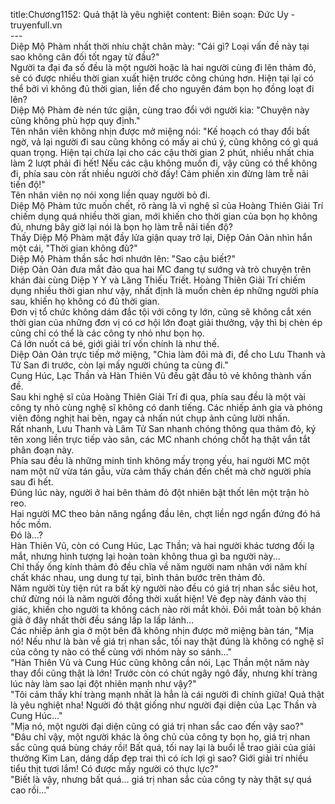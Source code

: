 title:Chương1152: Quả thật là yêu nghiệt
content:
Biên soạn: Đức Uy - truyenfull.vn<br>---<br>Diệp Mộ Phàm nhất thời nhíu chặt chân mày: "Cái gì? Loại vấn đề này tại sao không cân đối tốt ngay từ đầu?"<br>Người ta đại đa số đều là một người hoặc là hai người cùng đi lên thảm đỏ, sẽ có được nhiều thời gian xuất hiện trước công chúng hơn. Hiện tại lại có thể bởi vì không đủ thời gian, liền để cho nguyên đám bọn họ đồng loạt đi lên?<br>Diệp Mộ Phàm đè nén tức giận, cùng trao đổi với người kia: "Chuyện này cũng không phù hợp quy định."<br>Tên nhân viên không nhịn được mở miệng nói: "Kế hoạch có thay đổi bất ngờ, vả lại người đi sau cũng không có mấy ai chú ý, cũng không có gì quá quan trọng. Hiện tại chừa lại cho các cậu thời gian 2 phút, nhiều nhất chia làm 2 lượt phải đi hết! Nếu các cậu không muốn đi, vậy cũng có thể không đi, phía sau còn rất nhiều người chờ đấy! Cảm phiền xin đừng làm trễ nãi tiến độ!"<br>Tên nhân viên nọ nói xong liền quay người bỏ đi.<br>Diệp Mộ Phàm tức muốn chết, rõ ràng là vì nghệ sĩ của Hoàng Thiên Giải Trí chiếm dụng quá nhiều thời gian, mới khiến cho thời gian của bọn họ không đủ, nhưng bây giờ lại nói là bọn họ làm trễ nãi tiến độ?<br>Thấy Diệp Mộ Phàm mặt đầy lửa giận quay trở lại, Diệp Oản Oản nhìn hắn một cái, "Thời gian không đủ?"<br>Diệp Mộ Phàm thần sắc hơi nhướn lên: "Sao cậu biết?"<br>Diệp Oản Oản đưa mắt đảo qua hai MC đang tự sướng và trò chuyện trên khán đài cùng Diệp Y Y và Lăng Thiếu Triết. Hoàng Thiên Giải Trí chiếm dụng nhiều thời gian như vậy, nhất định là muốn chèn ép những người phía sau, khiến họ không có đủ thời gian.<br>Đơn vị tổ chức không dám đắc tội với công ty lớn, cũng sẽ không cắt xén thời gian của những đơn vị có cơ hội lớn đoạt giải thưởng, vậy thì bị chèn ép cũng chỉ có thể là các công ty nhỏ như bọn họ.<br>Cá lớn nuốt cá bé, giới giải trí vốn chính là như thế.<br>Diệp Oản Oản trực tiếp mở miệng, "Chia làm đôi mà đi, để cho Lưu Thanh và Tử San đi trước, còn lại mấy người chúng ta cùng đi."<br>Cung Húc, Lạc Thần và Hàn Thiên Vũ đều gật đầu tỏ vẻ không thành vấn đề.<br>Sau khi nghệ sĩ của Hoàng Thiên Giải Trí đi qua, phía sau đều là một vài công ty nhỏ cùng nghệ sĩ không có danh tiếng. Các nhiếp ảnh gia và phóng viên đông nghịt hai bên, ngay cả nhấn nút chụp ảnh cũng lười nhấn.<br>Rất nhanh, Lưu Thanh và Lâm Tử San nhanh chóng thông qua thảm đỏ, ký tên xong liền trực tiếp vào sân, các MC nhanh chóng chốt hạ thật vắn tắt phân đoạn này.<br>Phía sau đều là những minh tinh không mấy trọng yếu, hai người MC một nam một nữ vừa tán gẫu, vừa cảm thấy chán đến chết mà chờ người phía sau đi hết.<br>Đúng lúc này, người ở hai bên thảm đỏ đột nhiên bật thốt lên một trận hò reo.<br>Hai người MC theo bản năng ngẩng đầu lên, chợt liền ngơ ngẩn đứng đó há hốc mồm.<br>Đó là…?<br>Hàn Thiên Vũ, còn có Cung Húc, Lạc Thần; và hai người khác tương đối lạ mắt, nhưng hình tượng lại hoàn toàn không thua gì ba người này...<br>Chỉ thấy ống kính thảm đỏ đều chĩa về năm người nam nhân với năm khí chất khác nhau, ung dung tự tại, bình thản bước trên thảm đỏ.<br>Năm người tùy tiện rút ra bất kỳ người nào đều có giá trị nhan sắc siêu hot, chứ đừng nói là năm người đồng thời xuất hiện! Vẻ đẹp này đánh vào thị giác, khiến cho người ta không cách nào rời mắt khỏi. Đôi mắt toàn bộ khán giả ở đây nhất thời đều sáng lấp la lấp lánh…<br>Các nhiếp ảnh gia ở một bên đã không nhịn được mở miệng bàn tán, "Mịa nó! Nếu như là bàn về giá trị nhan sắc, tối nay thật đúng là không có nghệ sĩ của công ty nào có thể cùng với nhóm này so sánh…"<br>"Hàn Thiên Vũ và Cung Húc cũng không cần nói, Lạc Thần một năm này thay đổi cũng thật là lớn! Trước còn có chút ngây ngô đấy, nhưng khí tràng lúc này làm sao lại đột nhiên mạnh như vậy?"<br>"Tôi cảm thấy khí tràng mạnh nhất là hẳn là cái người đi chính giữa! Quả thật là yêu nghiệt nha! Người đó thật giống như người đại diện của Lạc Thần và Cung Húc..."<br>"Mịa nó, một người đại diện cũng có giá trị nhan sắc cao đến vậy sao?"<br>"Đâu chỉ vậy, một người khác là ông chủ của công ty bọn họ, giá trị nhan sắc cũng quá bùng cháy rồi! Bất quá, tối nay lại là buổi lễ trao giải của giải thưởng Kim Lan, dáng dấp đẹp trai thì có ích lợi gì sao? Giới giải trí nhiều tiểu thịt tươi lắm! Có được mấy người có thực lực?"<br>"Biết là vậy, nhưng bất quá... giá trị nhan sắc của công ty này thật sự quá cao rồi..."